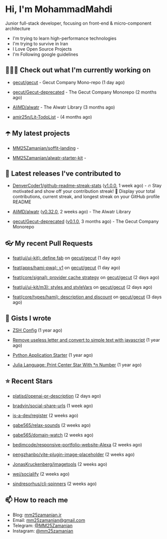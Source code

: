 # Hi, I'm MohammadMahdi

Junior full-stack developer, focusing on front-end & micro-component architecture

- I'm trying to learn high-performance technologies
- I'm trying to survive in Iran
- I Love Open Source Projects
- I'm Following google guidelines

## 👨🏻‍💻 Check out what I'm currently working on



- [gecut/gecut](https://github.com/gecut/gecut) - Gecut Company Mono-repo (1 day ago)

- [gecut/Gecut-deprecated](https://github.com/gecut/Gecut-deprecated) - The Gecut Company Monorepo (2 months ago)

- [AliMD/alwatr](https://github.com/AliMD/alwatr) - The Alwatr Library (3 months ago)

- [amir25n/Lit-TodoList](https://github.com/amir25n/Lit-TodoList) -  (4 months ago)

## ☂️ My latest projects



- [MM25Zamanian/soffit-landing](https://github.com/MM25Zamanian/soffit-landing) - 

- [MM25Zamanian/alwatr-starter-kit](https://github.com/MM25Zamanian/alwatr-starter-kit) - 

## 🎉 Latest releases I've contributed to



- [DenverCoder1/github-readme-streak-stats](https://github.com/DenverCoder1/github-readme-streak-stats) ([v1.0.0](https://github.com/DenverCoder1/github-readme-streak-stats/releases/tag/v1.0.0), 1 week ago) - 🔥 Stay motivated and show off your contribution streak! 🌟 Display your total contributions, current streak, and longest streak on your GitHub profile README

- [AliMD/alwatr](https://github.com/AliMD/alwatr) ([v0.32.0](https://github.com/AliMD/alwatr/releases/tag/v0.32.0), 2 weeks ago) - The Alwatr Library

- [gecut/Gecut-deprecated](https://github.com/gecut/Gecut-deprecated) ([v0.1.0](https://github.com/gecut/Gecut-deprecated/releases/tag/v0.1.0), 3 months ago) - The Gecut Company Monorepo

## 👓 My recent Pull Requests



- [feat(ui/ui-kit): define fab](https://github.com/gecut/gecut/pull/189) on [gecut/gecut](https://github.com/gecut/gecut) (1 day ago)

- [feat(apps/hami-pwa): v1](https://github.com/gecut/gecut/pull/188) on [gecut/gecut](https://github.com/gecut/gecut) (1 day ago)

- [feat(core/signal): provider cache strategy](https://github.com/gecut/gecut/pull/182) on [gecut/gecut](https://github.com/gecut/gecut) (2 days ago)

- [feat(ui/ui-kit/m3): styles and styleVars](https://github.com/gecut/gecut/pull/173) on [gecut/gecut](https://github.com/gecut/gecut) (2 days ago)

- [feat(core/types/hami): description and discount](https://github.com/gecut/gecut/pull/172) on [gecut/gecut](https://github.com/gecut/gecut) (3 days ago)

## 📓 Gists I wrote



- [ZSH Config](https://gist.github.com/fc1960135cf54fd5fae966c637455ffe) (1 year ago)

- [Remove useless letter and convert to simple text with javascript](https://gist.github.com/2249ec3b4dfe1de7693d6412beeba5a0) (1 year ago)

- [Python Application Starter](https://gist.github.com/0d120f8dde7a95ad33bc1fa160975df6) (1 year ago)

- [Julia Language: Print Center Star With *n Number](https://gist.github.com/b04a84f77b7946162c81409eeae904ad) (1 year ago)

## ⭐ Recent Stars



- [platisd/openai-pr-description](https://github.com/platisd/openai-pr-description) (2 days ago)

- [bradvin/social-share-urls](https://github.com/bradvin/social-share-urls) (1 week ago)

- [is-a-dev/register](https://github.com/is-a-dev/register) (2 weeks ago)

- [gabe565/relax-sounds](https://github.com/gabe565/relax-sounds) (2 weeks ago)

- [gabe565/domain-watch](https://github.com/gabe565/domain-watch) (2 weeks ago)

- [bedimcode/responsive-portfolio-website-Alexa](https://github.com/bedimcode/responsive-portfolio-website-Alexa) (2 weeks ago)

- [pengzhanbo/vite-plugin-image-placeholder](https://github.com/pengzhanbo/vite-plugin-image-placeholder) (2 weeks ago)

- [JonasKruckenberg/imagetools](https://github.com/JonasKruckenberg/imagetools) (2 weeks ago)

- [wei/socialify](https://github.com/wei/socialify) (2 weeks ago)

- [sindresorhus/cli-spinners](https://github.com/sindresorhus/cli-spinners) (2 weeks ago)

## 📫 How to reach me

- Blog: [mm25zamanian.ir](https://mm25zamanian.ir)
- Email: [mm25zamanian@gmail.com](mailto://mm25zamanian@gmail.com)
- Telegram: [@MM25Zamanian](https://t.me/MM25Zamanian)
- Instagram: [@mm25zamanian](https://instagram.com/mm25zamanian)
